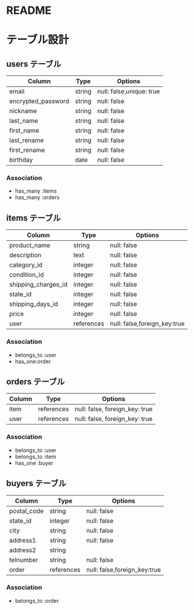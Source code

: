 # README

# テーブル設計

## users テーブル

| Column             | Type   | Options                  |
| ------------------ | ------ | ------------------------ |
| email              | string | null: false,unique: true |
| encrypted_password | string | null: false              |
| nickname           | string | null: false              |
| last_name          | string | null: false              |
| first_name         | string | null: false              |
| last_rename        | string | null: false              |
| first_rename       | string | null: false              |
| birthday           | date   | null: false              |

### Association

- has_many :items
- has_many :orders

## items テーブル

| Column              | Type       | Options                      |
| ------------------- | ---------- | ---------------------------- |
| product_name        | string     | null: false                  |
| description         | text       | null: false                  |
| category_id         | integer    | null: false                  |
| condition_id        | integer    | null: false                  |
| shipping_charges_id | integer    | null: false                  |
| state_id            | integer    | null: false                  |
| shipping_days_id    | integer    | null: false                  |
| price               | integer    | null: false                  |
| user                | references | null: false,foreign_key:true |

### Association

- belongs_to :user
- has_one:order

## orders テーブル

| Column | Type       | Options                        |
| ------ | ---------- | ------------------------------ |
| item   | references | null: false, foreign_key: true |
| user   | references | null: false, foreign_key: true |

### Association

- belongs_to :user
- belongs_to :item
- has_one :buyer

## buyers テーブル

| Column      | Type       | Options                        |
| ----------- | ---------- | ------------------------------ |
| postal_code | string     | null: false                    |
| state_id    | integer    | null: false                    |
| city        | string     | null: false                    |
| address1    | string     | null: false                    |
| address2    | string     |                                |
| telnumber   | string     | null: false                    |
| order       | references | null: false,foreign_key:true   |

### Association

- belongs_to :order

